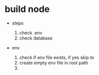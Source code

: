 # build node
* steps
    1. check .env
    2. check database

* env
    1. check if env file exists, if yes skip to
    2. create empty env file in root path
    3. 
